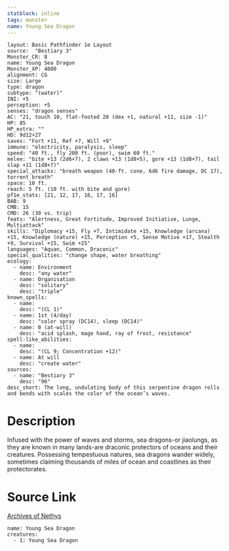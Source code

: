 ```yaml
---
statblock: inline
tags: monster
name: Young Sea Dragon
---
```

```statblock
layout: Basic Pathfinder 1e Layout
source:  "Bestiary 3"
Monster_CR: 8
name: Young Sea Dragon
Monster_XP: 4800
alignment: CG
size: Large
type: dragon
subtype: "(water)"
INI: +5
perception: +5
senses: "dragon senses"
AC: "21, touch 10, flat-footed 20 (dex +1, natural +11, size -1)"
HP: 85
HP_extra: ""
HD: 9d12+27
saves: "Fort +11, Ref +7, Will +9"
immune: "electricity, paralysis, sleep"
speed: "40 ft., fly 200 ft. (poor), swim 60 ft."
melee: "bite +13 (2d6+7), 2 claws +13 (1d8+5), gore +13 (1d8+7), tail slap +11 (1d8+7)"
special_attacks: "breath weapon (40-ft. cone, 6d6 fire damage, DC 17), torrent breath"
space: 10 ft.
reach: 5 ft. (10 ft. with bite and gore)
pf1e_stats: [21, 12, 17, 16, 17, 16]
BAB: 9
CMB: 15
CMD: 26 (30 vs. trip)
feats: "Alertness, Great Fortitude, Improved Initiative, Lunge, Multiattack"
skills: "Diplomacy +15, Fly +7, Intimidate +15, Knowledge (arcana) +15, Knowledge (nature) +15, Perception +5, Sense Motive +17, Stealth +9, Survival +15, Swim +25"
languages: "Aquan, Common, Draconic"
special_qualities: "change shape, water breathing"
ecology:
  - name: Environment
    desc: "any water"
  - name: Organisation
    desc: "solitary"
    desc: "triple"
known_spells:
  - name:
    desc: "(CL 1)"
  - name: 1st (4/day)
    desc: "color spray (DC14), sleep (DC14)"
  - name: 0 (at-will)
    desc: "acid splash, mage hand, ray of frost, resistance"
spell-like_abilities:
  - name:
    desc: "(CL 9; Concentration +12)"
  - name: At will
    desc: "create water"
sources:
  - name: "Bestiary 3"
    desc: "96"
desc_short: The long, undulating body of this serpentine dragon rolls and bends with scales the color of the ocean’s waves.
```
# Description
Infused with the power of waves and storms, sea dragons-or jiaolungs, as they are known in many lands-are draconic protectors of oceans and their creatures. Possessing tempestuous natures, sea dragons wander widely, sometimes claiming thousands of miles of ocean and coastlines as their protectorates.
# Source Link
[Archives of Nethys](https://aonprd.com/MonsterDisplay.aspx?ItemName=Young%20Sea%20Dragon)
```encounter-table
name: Young Sea Dragon
creatures:
  - 1: Young Sea Dragon
```
